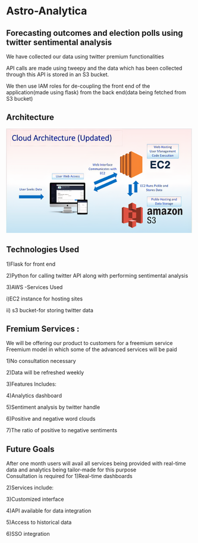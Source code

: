 # Astro-Analytica
## Forecasting outcomes and election polls using twitter sentimental analysis

We have collected our data using twitter premium functionalities 

API calls are made using tweepy and the data which has been collected through this API is stored in an S3 bucket. 

We then use IAM roles for de-coupling the front end of the application(made using flask) from the back end(data being fetched from S3 bucket)

## Architecture

  <img src= "images/Picture1_auto_x1.png" width="500" title="Cloud Architecture">


## Technologies Used
1)Flask for front end

2)Python for calling twitter API along with performing sentimental analysis   

3)AWS -Services Used 

  i)EC2 instance for hosting sites
  
  ii) s3 bucket-for storing twitter data 

## Fremium Services :
We will be offering our product to customers for a freemium service 
Freemium model in which some of the advanced services will be paid

1)No consultation necessary

2)Data will be refreshed weekly

3)Features Includes:

4)Analytics dashboard

5)Sentiment analysis by twitter handle 

6)Positive and negative word clouds

7)The ratio of positive to negative sentiments  
## Future Goals
After one month users will avail all services being provided with real-time data and analytics being tailor-made for this purpose   
Consultation is required  for 
1)Real-time dashboards

2)Services include:

3)Customized interface 

4)API available for data integration​

5)Access to historical data

6)SSO integration



